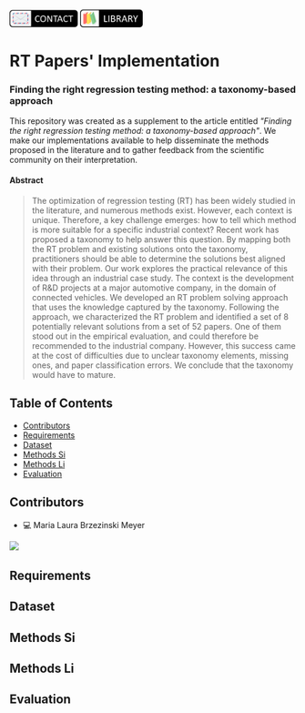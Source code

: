 [<img src="https://github.com/laurabrzmeyer/attachements/blob/main/contact.png" width="120">](mailto:laurabrzmeyer@gmail.com) [<img src="https://github.com/laurabrzmeyer/attachements/blob/main/library.png" width="110">](https://www.zotero.org/groups/5800690/rt_methods/library)

# RT Papers' Implementation

### Finding the right regression testing method: a taxonomy-based approach
This repository was created as a supplement to the article entitled *"Finding the right regression testing method: a taxonomy-based approach"*. We make our implementations available to help disseminate the methods proposed in the literature and to gather feedback from the scientific community on their interpretation.

#### Abstract
> The optimization of regression testing (RT) has been widely studied in the literature, and numerous methods exist. However, each context is unique. Therefore, a key challenge emerges: how to tell which method is more suitable for a specific industrial context? Recent work has proposed a taxonomy to help answer this question. By mapping both the RT problem and existing solutions onto the taxonomy, practitioners should be able to determine the solutions best aligned with their problem. Our work explores the practical relevance of this idea through an industrial case study.  The context is the development of R\&D projects at a major automotive company, in the domain of connected vehicles.  We developed an RT problem solving approach that uses the knowledge captured by the taxonomy. Following the approach, we characterized the RT problem and identified a set of 8 potentially relevant solutions from a set of 52 papers.   One of them stood out in the empirical evaluation, and could therefore be recommended to the industrial company. However, this success came at the cost of difficulties due to unclear taxonomy elements, missing ones, and  paper classification errors.  We conclude that the taxonomy would have to mature.

## Table of Contents
- [Contributors](#contributors)
- [Requirements](#requirements)
- [Dataset](#dataset)
- [Methods Si](#methods_si)
- [Methods Li](#methods_li)
- [Evaluation](#evaluation)

## Contributors
- :computer: Maria Laura Brzezinski Meyer
<a href="https://github.com/jacksonpradolima/coleman4hcs/graphs/contributors">
  <img src="https://contrib.rocks/image?repo=laurabrzmeyer/papers-implementation" />
</a>

## Requirements

## Dataset

## Methods Si

## Methods Li

## Evaluation
